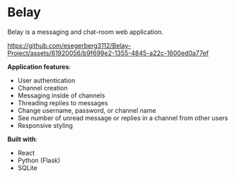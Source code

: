 # Belay

Belay is a messaging and chat-room web application. 

https://github.com/esegerberg3112/Belay-Project/assets/61920056/b9f699e2-1355-4845-a22c-1600ed0a77ef

**Application features**:
- User authentication
- Channel creation
- Messaging inside of channels
- Threading replies to messages
- Change username, password, or channel name
- See number of unread message or replies in a channel from other users
- Responsive styling

**Built with**:
* React
* Python (Flask)
* SQLite
